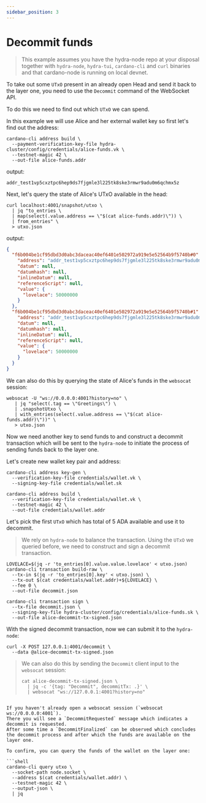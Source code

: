 ```yaml
---
sidebar_position: 3
---
```


# Decommit funds
> This example assumes you have the hydra-node repo at your disposal together with `hydra-node`, `hydra-tui`, `cardano-cli` and `curl` binaries and that cardano-node is running on local devnet.

To take out some `UTxO` present in an already open Head and send it back to the layer one, you need to use the `Decommit` command of the WebSocket API.

To do this we need to find out which `UTxO` we can spend.

In this example we will use Alice and her external wallet key so first let's find out the address:
```shell
cardano-cli address build \
  --payment-verification-key-file hydra-cluster/config/credentials/alice-funds.vk \
  --testnet-magic 42 \
  --out-file alice-funds.addr
```

output:
```shell
addr_test1vp5cxztpc6hep9ds7fjgmle3l225tk8ske3rmwr9adu0m6qchmx5z
```

Next, let's query the state of Alice's UTxO available in the head:

```shell
curl localhost:4001/snapshot/utxo \
  | jq "to_entries \
  | map(select(.value.address == \"$(cat alice-funds.addr)\")) \
  | from_entries" \
  > utxo.json
```

output:
```json
{
  "f6b004be1cf95dbd3d0abc3daceac40ef6401e502972a919e5e52564b9f5740b#0": {
    "address": "addr_test1vp5cxztpc6hep9ds7fjgmle3l225tk8ske3rmwr9adu0m6qchmx5z",
    "datum": null,
    "datumhash": null,
    "inlineDatum": null,
    "referenceScript": null,
    "value": {
      "lovelace": 50000000
    }
  },
  "f6b004be1cf95dbd3d0abc3daceac40ef6401e502972a919e5e52564b9f5740b#1": {
    "address": "addr_test1vp5cxztpc6hep9ds7fjgmle3l225tk8ske3rmwr9adu0m6qchmx5z",
    "datum": null,
    "datumhash": null,
    "inlineDatum": null,
    "referenceScript": null,
    "value": {
      "lovelace": 50000000
    }
  }
}
```

We can also do this by querying the state of Alice's funds in the `websocat` session:

```shell
websocat -U "ws://0.0.0.0:4001?history=no" \
   | jq "select(.tag == \"Greetings\") \
   | .snapshotUtxo \
   | with_entries(select(.value.address == \"$(cat alice-funds.addr)\"))" \
   > utxo.json
```

Now we need another key to send funds to and construct a decommit
transaction which will be sent to the `hydra-node` to initiate the process of
sending funds back to the layer one.

Let's create new wallet key pair and address:

```shell
cardano-cli address key-gen \
  --verification-key-file credentials/wallet.vk \
  --signing-key-file credentials/wallet.sk

cardano-cli address build \
  --verification-key-file credentials/wallet.vk \
  --testnet-magic 42 \
  --out-file credentials/wallet.addr
```

Let's pick the first `UTxO` which has total of 5 ADA available and use it to decommit.
> We rely on `hydra-node` to balance the transaction.
Using the `UTxO` we queried before, we need to construct and sign a decommit transaction.

```shell
LOVELACE=$(jq -r 'to_entries[0].value.value.lovelace' < utxo.json)
cardano-cli transaction build-raw \
  --tx-in $(jq -r 'to_entries[0].key' < utxo.json) \
  --tx-out $(cat credentials/wallet.addr)+${LOVELACE} \
  --fee 0 \
  --out-file decommit.json

cardano-cli transaction sign \
  --tx-file decommit.json \
  --signing-key-file hydra-cluster/config/credentials/alice-funds.sk \
  --out-file alice-decommit-tx-signed.json
```

With the signed decommit transaction, now we can submit it to the `hydra-node`:

```shell
curl -X POST 127.0.0.1:4001/decommit \
  --data @alice-decommit-tx-signed.json
```

> We can also do this by sending the `Decommit` client input to the `websocat` session:
> ```shell
> cat alice-decommit-tx-signed.json \
>   | jq -c '{tag: "Decommit", decommitTx: .}' \
>   | websocat "ws://127.0.0.1:4001?history=no"
```

If you haven't already open a websocat session (`websocat ws://0.0.0.0:4001`).
There you will see a `DecommitRequested` message which indicates a decommit is requested.
After some time a `DecommitFinalized` can be observed which concludes the decommit process and after which the funds are available on the layer one.

To confirm, you can query the funds of the wallet on the layer one:

```shell
cardano-cli query utxo \
  --socket-path node.socket \
  --address $(cat credentials/wallet.addr) \
  --testnet-magic 42 \
  --output-json \
  | jq
```
